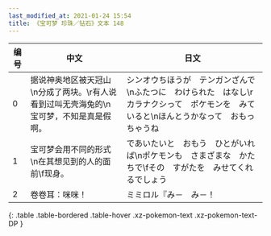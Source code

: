 ```yaml
---
last_modified_at: 2021-01-24 15:54
title: 《宝可梦 珍珠／钻石》文本 148
---
```

| 编号 | 中文 | 日文 |
| ---- | ---- | ---- |
| 0 | 据说神奥地区被天冠山\n分成了两块。\r有人说看到过叫无壳海兔的\n宝可梦，不知是真是假啊。 | シンオウちほうが　テンガンざんで\nふたつに　わけられた　はなし\rカラナクシって　ポケモンを　みていると\nほんとうかなって　おもっちゃうね |
| 1 | 宝可梦会用不同的形式\n在其想见到的人的面前\f现身。 | であいたいと　おもう　ひとがいれば\nポケモンも　さまざまな　かたちで\fその　すがたを　みせてくれるでしょう |
| 2 | 卷卷耳：咪咪！ | ミミロル『み－　み－！ |
{: .table .table-bordered .table-hover .xz-pokemon-text .xz-pokemon-text-DP }